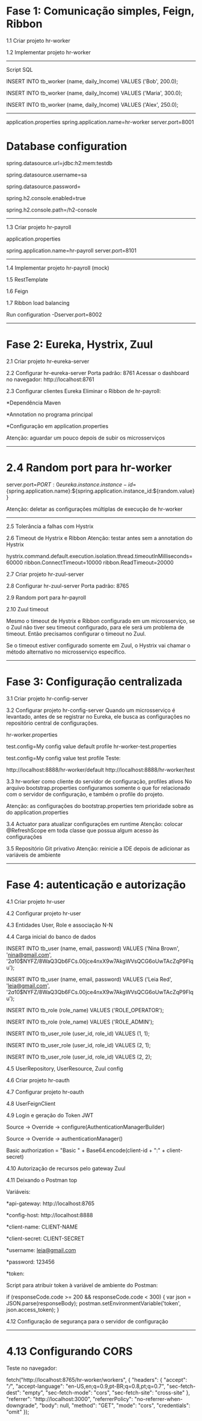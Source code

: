 # Fase 1: Comunicação simples, Feign, Ribbon

1.1 Criar projeto hr-worker

1.2 Implementar projeto hr-worker

----------------------------------------------------------------
Script SQL

INSERT INTO tb_worker (name, daily_Income) VALUES ('Bob', 200.0);

INSERT INTO tb_worker (name, daily_Income) VALUES ('Maria', 300.0);

INSERT INTO tb_worker (name, daily_Income) VALUES ('Alex', 250.0);

---------------------------------------------------------------------

application.properties
spring.application.name=hr-worker
server.port=8001

# Database configuration
spring.datasource.url=jdbc:h2:mem:testdb

spring.datasource.username=sa

spring.datasource.password=


spring.h2.console.enabled=true

spring.h2.console.path=/h2-console


-------------------------------------------------------------------

1.3 Criar projeto hr-payroll

application.properties

spring.application.name=hr-payroll
server.port=8101

---------------------------------------------------------------------

1.4 Implementar projeto hr-payroll (mock)

1.5 RestTemplate

1.6 Feign

1.7 Ribbon load balancing


Run configuration
-Dserver.port=8002

---------------------------------------------------------------------

# Fase 2: Eureka, Hystrix, Zuul

2.1 Criar projeto hr-eureka-server

2.2 Configurar hr-eureka-server
Porta padrão: 8761
Acessar o dashboard no navegador: http://localhost:8761

2.3 Configurar clientes Eureka
Eliminar o Ribbon de hr-payroll:

*Dependência Maven

*Annotation no programa principal

*Configuração em application.properties


Atenção: aguardar um pouco depois de subir os microsserviços

------------------------------------------------------------------------
# 2.4 Random port para hr-worker

server.port=${PORT:0}
eureka.instance.instance-id=${spring.application.name}:${spring.application.instance_id:${random.value}}

Atenção: deletar as configurações múltiplas de execução de hr-worker

--------------------------------------------------------------------------------

2.5 Tolerância a falhas com Hystrix

2.6 Timeout de Hystrix e Ribbon
Atenção: testar antes sem a annotation do Hystrix

hystrix.command.default.execution.isolation.thread.timeoutInMilliseconds=60000
ribbon.ConnectTimeout=10000
ribbon.ReadTimeout=20000


2.7 Criar projeto hr-zuul-server

2.8 Configurar hr-zuul-server
Porta padrão: 8765

2.9 Random port para hr-payroll

2.10 Zuul timeout

Mesmo o timeout de Hystrix e Ribbon configurado em um microsserviço, se o Zuul não tiver seu timeout configurado, para ele será um problema de timeout. Então precisamos configurar o timeout no Zuul.

Se o timeout estiver configurado somente em Zuul, o Hystrix vai chamar o método alternativo no microsserviço específico.

---------------------------------------------------------------

# Fase 3: Configuração centralizada

3.1 Criar projeto hr-config-server

3.2 Configurar projeto hr-config-server
Quando um microsserviço é levantado, antes de se registrar no Eureka, ele busca as configurações no repositório central de configurações.

hr-worker.properties

test.config=My config value default profile
hr-worker-test.properties

test.config=My config value test profile
Teste:

http://localhost:8888/hr-worker/default
http://localhost:8888/hr-worker/test

3.3 hr-worker como cliente do servidor de configuração, profiles ativos
No arquivo bootstrap.properties configuramos somente o que for relacionado com o servidor de configuração, e também o profile do projeto.

Atenção: as configurações do bootstrap.properties tem prioridade sobre as do application.properties

3.4 Actuator para atualizar configurações em runtime
Atenção: colocar @RefreshScope em toda classe que possua algum acesso às configurações

3.5 Repositório Git privativo
Atenção: reinicie a IDE depois de adicionar as variáveis de ambiente

--------------------------------------------------------------------

# Fase 4: autenticação e autorização

4.1 Criar projeto hr-user

4.2 Configurar projeto hr-user

4.3 Entidades User, Role e associação N-N

4.4 Carga inicial do banco de dados

INSERT INTO tb_user (name, email, password) VALUES ('Nina Brown', 'nina@gmail.com', '$2a$10$NYFZ/8WaQ3Qb6FCs.00jce4nxX9w7AkgWVsQCG6oUwTAcZqP9Flqu');


INSERT INTO tb_user (name, email, password) VALUES ('Leia Red', 'leia@gmail.com', '$2a$10$NYFZ/8WaQ3Qb6FCs.00jce4nxX9w7AkgWVsQCG6oUwTAcZqP9Flqu');


INSERT INTO tb_role (role_name) VALUES ('ROLE_OPERATOR');

INSERT INTO tb_role (role_name) VALUES ('ROLE_ADMIN');


INSERT INTO tb_user_role (user_id, role_id) VALUES (1, 1);

INSERT INTO tb_user_role (user_id, role_id) VALUES (2, 1);

INSERT INTO tb_user_role (user_id, role_id) VALUES (2, 2);


4.5 UserRepository, UserResource, Zuul config

4.6 Criar projeto hr-oauth

4.7 Configurar projeto hr-oauth

4.8 UserFeignClient

4.9 Login e geração do Token JWT

Source -> Override -> configure(AuthenticationManagerBuilder)

Source -> Override -> authenticationManager()

Basic authorization = "Basic " + Base64.encode(client-id + ":" + client-secret)

4.10 Autorização de recursos pelo gateway Zuul

4.11 Deixando o Postman top

Variáveis:

*api-gateway: http://localhost:8765

*config-host: http://localhost:8888

*client-name: CLIENT-NAME

*client-secret: CLIENT-SECRET

*username: leia@gmail.com

*password: 123456

*token:


Script para atribuir token à variável de ambiente do Postman:

if (responseCode.code >= 200 && responseCode.code < 300) {
    var json = JSON.parse(responseBody);
    postman.setEnvironmentVariable('token', json.access_token);
}

4.12 Configuração de segurança para o servidor de configuração

---------------------------------------------------------------------

# 4.13 Configurando CORS

Teste no navegador:


fetch("http://localhost:8765/hr-worker/workers", {
  "headers": {
    "accept": "*/*",
    "accept-language": "en-US,en;q=0.9,pt-BR;q=0.8,pt;q=0.7",
    "sec-fetch-dest": "empty",
    "sec-fetch-mode": "cors",
    "sec-fetch-site": "cross-site"
  },
  "referrer": "http://localhost:3000",
  "referrerPolicy": "no-referrer-when-downgrade",
  "body": null,
  "method": "GET",
  "mode": "cors",
  "credentials": "omit"
});
